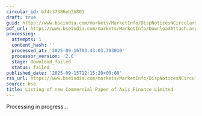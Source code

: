 ```yaml
---
circular_id: bf4c37386eb3b801
draft: true
guid: https://www.bseindia.com/markets/MarketInfo/DispNoticesNCirculars.aspx?Noticeid={41FF1FCE-E0EE-4DDB-86A8-A41D55B5B5C9}&noticeno=20250915-40&dt=09/15/2025&icount=40&totcount=81&flag=0
pdf_url: https://www.bseindia.com/markets/MarketInfo/DownloadAttach.aspx?id=20250915-40&attachedId=
processing:
  attempts: 1
  content_hash: ''
  processed_at: '2025-09-16T03:43:03.793010'
  processor_version: '2.0'
  stage: download_failed
  status: failed
published_date: '2025-09-15T12:15:20+00:00'
rss_url: https://www.bseindia.com/markets/MarketInfo/DispNoticesNCirculars.aspx?Noticeid={41FF1FCE-E0EE-4DDB-86A8-A41D55B5B5C9}&noticeno=20250915-40&dt=09/15/2025&icount=40&totcount=81&flag=0
source: bse
title: Listing of new Commercial Paper of Axis Finance Limited
---
```


Processing in progress...
